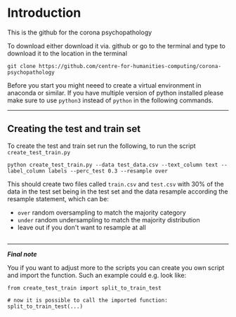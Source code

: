# Introduction
This is the github for the corona psychopathology

To download either download it via. github or go to the terminal and type to download it to the location in the terminal
```
git clone https://github.com/centre-for-humanities-computing/corona-psychopathology
```

Before you start you might neeed to create a virtual environment in anaconda or similar. If you have multiple version of python installed please make sure to use `python3` instead of `python` in the following commands.

---

## Creating the test and train set
To create the test and train set run the following, to run the script `create_test_train.py`
```
python create_test_train.py --data test_data.csv --text_column text --label_column labels --perc_test 0.3 --resample over
```

This should create two files called `train.csv` and `test.csv` with 30% of the data in the test set being in the test set and the data resample according the resample statement, which can be:
- `over` random oversampling to match the majority category
- `under` random undersampling to match the majority distribution
- leave out if you don't want to resample at all

##


---
***Final note***

You if you want to adjust more to the scripts you can create you own script and import the function. Such an example could e.g. look like:
```
from create_test_train import split_to_train_test

# now it is possible to call the imported function:
split_to_train_test(...)
```